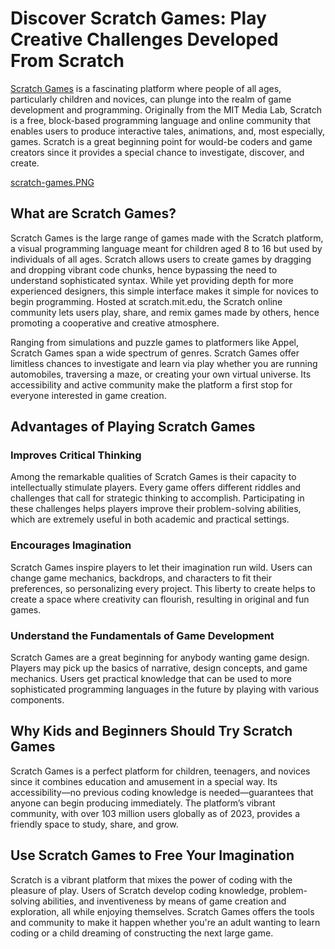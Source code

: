 # Discover Scratch Games: Play Creative Challenges Developed From Scratch
[Scratch Games](https://scratchgames.co/) is a fascinating platform where people of all ages, particularly children and novices, can plunge into the realm of game development and programming. Originally from the MIT Media Lab, Scratch is a free, block-based programming language and online community that enables users to produce interactive tales, animations, and, most especially, games. Scratch is a great beginning point for would-be coders and game creators since it provides a special chance to investigate, discover, and create.

[scratch-games.PNG](https://github.com/scratchgamesco/scratchgamesco/blob/fc84067a5497f917e00f20477636df224fef5eb5/scratch-games.PNG)


## What are Scratch Games?
Scratch Games is the large range of games made with the Scratch platform, a visual programming language meant for children aged 8 to 16 but used by individuals of all ages. Scratch allows users to create games by dragging and dropping vibrant code chunks, hence bypassing the need to understand sophisticated syntax. While yet providing depth for more experienced designers, this simple interface makes it simple for novices to begin programming. Hosted at scratch.mit.edu, the Scratch online community lets users play, share, and remix games made by others, hence promoting a cooperative and creative atmosphere.

Ranging from simulations and puzzle games to platformers like Appel, Scratch Games span a wide spectrum of genres. Scratch Games offer limitless chances to investigate and learn via play whether you are running automobiles, traversing a maze, or creating your own virtual universe. Its accessibility and active community make the platform a first stop for everyone interested in game creation.

## Advantages of Playing Scratch Games 
### Improves Critical Thinking
Among the remarkable qualities of Scratch Games is their capacity to intellectually stimulate players. Every game offers different riddles and challenges that call for strategic thinking to accomplish. Participating in these challenges helps players improve their problem-solving abilities, which are extremely useful in both academic and practical settings.

### Encourages Imagination
Scratch Games inspire players to let their imagination run wild. Users can change game mechanics, backdrops, and characters to fit their preferences, so personalizing every project. This liberty to create helps to create a space where creativity can flourish, resulting in original and fun games.

### Understand the Fundamentals of Game Development
Scratch Games are a great beginning for anybody wanting game design. Players may pick up the basics of narrative, design concepts, and game mechanics. Users get practical knowledge that can be used to more sophisticated programming languages in the future by playing with various components.

## Why Kids and Beginners Should Try Scratch Games

Scratch Games is a perfect platform for children, teenagers, and novices since it combines education and amusement in a special way. Its accessibility—no previous coding knowledge is needed—guarantees that anyone can begin producing immediately. The platform’s vibrant community, with over 103 million users globally as of 2023, provides a friendly space to study, share, and grow. 

## Use Scratch Games to Free Your Imagination
Scratch is a vibrant platform that mixes the power of coding with the pleasure of play. Users of Scratch develop coding knowledge, problem-solving abilities, and inventiveness by means of game creation and exploration, all while enjoying themselves. Scratch Games offers the tools and community to make it happen whether you're an adult wanting to learn coding or a child dreaming of constructing the next large game.
